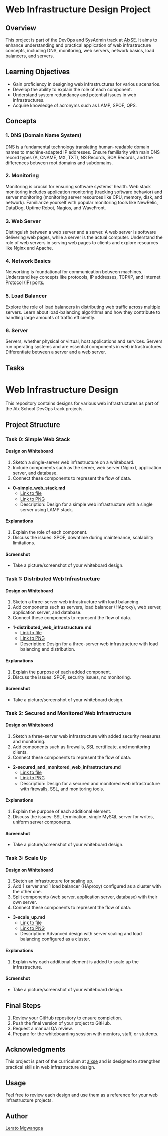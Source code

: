 # Web Infrastructure Design Project

## Overview

This project is part of the DevOps and SysAdmin track at [AlxSE](https://www.alxafrica.com/). It aims to enhance understanding and practical application of web infrastructure concepts, including DNS, monitoring, web servers, network basics, load balancers, and servers.

## Learning Objectives

- Gain proficiency in designing web infrastructures for various scenarios.
- Develop the ability to explain the role of each component.
- Understand system redundancy and potential issues in web infrastructures.
- Acquire knowledge of acronyms such as LAMP, SPOF, QPS.

## Concepts

### 1. DNS (Domain Name System)

DNS is a fundamental technology translating human-readable domain names to machine-adapted IP addresses. Ensure familiarity with main DNS record types (A, CNAME, MX, TXT), NS Records, SOA Records, and the differences between root domains and subdomains.

### 2. Monitoring

Monitoring is crucial for ensuring software systems' health. Web stack monitoring includes application monitoring (tracking software behavior) and server monitoring (monitoring server resources like CPU, memory, disk, and network). Familiarize yourself with popular monitoring tools like NewRelic, DataDog, Uptime Robot, Nagios, and WaveFront.

### 3. Web Server

Distinguish between a web server and a server. A web server is software delivering web pages, while a server is the actual computer. Understand the role of web servers in serving web pages to clients and explore resources like Nginx and Apache.

### 4. Network Basics

Networking is foundational for communication between machines. Understand key concepts like protocols, IP addresses, TCP/IP, and Internet Protocol (IP) ports.

### 5. Load Balancer

Explore the role of load balancers in distributing web traffic across multiple servers. Learn about load-balancing algorithms and how they contribute to handling large amounts of traffic efficiently.

### 6. Server

Servers, whether physical or virtual, host applications and services. Servers run operating systems and are essential components in web infrastructures. Differentiate between a server and a web server.

## Tasks
# Web Infrastructure Design

This repository contains designs for various web infrastructures as part of the Alx School DevOps track projects.

## Project Structure

### Task 0: Simple Web Stack

#### Design on Whiteboard
1. Sketch a single-server web infrastructure on a whiteboard.
2. Include components such as the server, web server (Nginx), application server, and database.
3. Connect these components to represent the flow of data.


- **0-simple_web_stack.md**
  - [Link to file](./0x09-web_infrastructure_design/0-simple_web_stack.md)
  - [Link to PNG](./0x09-web_infrastructure_design/0-simple_web_stack.png)
  - Description: Design for a simple web infrastructure with a single server using LAMP stack.


#### Explanations
1. Explain the role of each component.
2. Discuss the issues: SPOF, downtime during maintenance, scalability limitations.

#### Screenshot
- Take a picture/screenshot of your whiteboard design.

### Task 1: Distributed Web Infrastructure

#### Design on Whiteboard
1. Sketch a three-server web infrastructure with load balancing.
2. Add components such as servers, load balancer (HAproxy), web server, application server, and database.
3. Connect these components to represent the flow of data.

- **1-distributed_web_infrastructure.md**
  - [Link to file](./0x09-web_infrastructure_design/1-distributed_web_infrastructure.md)
  - [Link to PNG](./0x09-web_infrastructure_design/1-distributed_web_infrastructure.png)
  - Description: Design for a three-server web infrastructure with load balancing and distribution.

  
#### Explanations
1. Explain the purpose of each added component.
2. Discuss the issues: SPOF, security issues, no monitoring.

#### Screenshot
- Take a picture/screenshot of your whiteboard design.

### Task 2: Secured and Monitored Web Infrastructure

#### Design on Whiteboard
1. Sketch a three-server web infrastructure with added security measures and monitoring.
2. Add components such as firewalls, SSL certificate, and monitoring clients.
3. Connect these components to represent the flow of data.

- **2-secured_and_monitored_web_infrastructure.md**
  - [Link to file](./0x09-web_infrastructure_design/2-secured_and_monitored_web_infrastructure.md)
  - [Link to PNG](./0x09-web_infrastructure_design/2-secured_and_monitored_web_infrastructure.png)
  - Description: Design for a secured and monitored web infrastructure with firewalls, SSL, and monitoring tools.


#### Explanations
1. Explain the purpose of each additional element.
2. Discuss the issues: SSL termination, single MySQL server for writes, uniform server components.

#### Screenshot
- Take a picture/screenshot of your whiteboard design.

### Task 3: Scale Up

#### Design on Whiteboard
1. Sketch an infrastructure for scaling up.
2. Add 1 server and 1 load balancer (HAproxy) configured as a cluster with the other one.
3. Split components (web server, application server, database) with their own server.
4. Connect these components to represent the flow of data.

- **3-scale_up.md**
  - [Link to file](./0x09-web_infrastructure_design/3-scale_up.md)
  - [Link to PNG](./0x09-web_infrastructure_design/3-scale_up.png)
  - Description: Advanced design with server scaling and load balancing configured as a cluster.

#### Explanations
1. Explain why each additional element is added to scale up the infrastructure.

#### Screenshot
- Take a picture/screenshot of your whiteboard design.


## Final Steps

1. Review your GitHub repository to ensure completion.
2. Push the final version of your project to GitHub.
3. Request a manual QA review.
4. Prepare for the whiteboarding session with mentors, staff, or students.

## Acknowledgments

This project is part of the curriculum at [alxse](https://www.alxafrica.com/) and is designed to strengthen practical skills in web infrastructure design.

## Usage

Feel free to review each design and use them as a reference for your web infrastructure projects.

## Author

[Lerato Mgwangqa](https://github.com/Ivyratermgwangqa)
